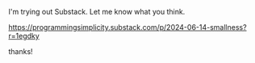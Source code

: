I'm trying out Substack. Let me know what you think.

https://programmingsimplicity.substack.com/p/2024-06-14-smallness?r=1egdky

thanks!
